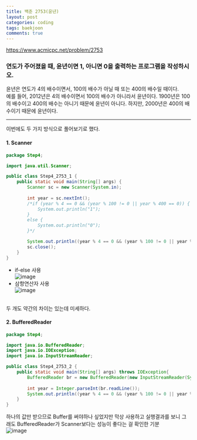 ```yaml
---
title: 백준 2753(윤년)
layout: post
categories: coding
tags: baekjoon
comments: true
---
```

<https://www.acmicpc.net/problem/2753>
### 연도가 주어졌을 때, 윤년이면 1, 아니면 0을 출력하는 프로그램을 작성하시오.
윤년은 연도가 4의 배수이면서, 100의 배수가 아닐 때 또는 400의 배수일 때이다.    
예를 들어, 2012년은 4의 배수이면서 100의 배수가 아니라서 윤년이다. 1900년은 100의 배수이고 400의 배수는 아니기 때문에 윤년이 아니다. 하지만, 2000년은 400의 배수이기 때문에 윤년이다.    
<hr>

이번에도 두 가지 방식으로 풀어보기로 했다.
#### 1. Scanner
```java
package Step4;

import java.util.Scanner;

public class Step4_2753_1 {
    public static void main(String[] args) {
        Scanner sc = new Scanner(System.in);
        
        int year = sc.nextInt();
        /*if (year % 4 == 0 && (year % 100 != 0 || year % 400 == 0)) {
            System.out.println("1");
        }
        else {
            System.out.println("0");
        }*/

        System.out.println((year % 4 == 0 && (year % 100 != 0 || year % 400 == 0)) ? 1 : 0);
        sc.close();
    }
}
```

- if-else 사용<br> ![image](https://user-images.githubusercontent.com/68698007/121769260-8b29ab80-cb9d-11eb-9a15-4c7eb073447a.png)
- 삼항연산자 사용<br> ![image](https://user-images.githubusercontent.com/68698007/121769288-b2807880-cb9d-11eb-9bce-98475a178e44.png)    
<br>
두 개도 약간의 차이는 있는데 미세하다.    

<br>

#### 2. BufferedReader

```java
package Step4;

import java.io.BufferedReader;
import java.io.IOException;
import java.io.InputStreamReader;

public class Step4_2753_2 {
    public static void main(String[] args) throws IOException{
        BufferedReader br = new BufferedReader(new InputStreamReader(System.in));
        
        int year = Integer.parseInt(br.readLine());
        System.out.println((year % 4 == 0 && (year % 100 != 0 || year % 400 == 0)) ? 1 : 0);
    }
}
```    
하나의 값만 받으므로 Buffer를 써야하나 싶었지만 막상 사용하고 실행결과를 보니 그래도 BufferedReader가 Scanner보다는 성능이 좋다는 걸 확인한 기분    
![image](https://user-images.githubusercontent.com/68698007/121769348-1c991d80-cb9e-11eb-9fe8-a0156aa4b90a.png)
    
